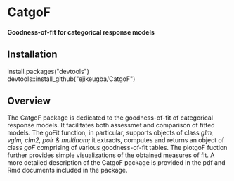 # CatgoF 
#### Goodness-of-fit for categorical response models

## Installation
install.packages("devtools")  
devtools::install_github("ejikeugba/CatgoF")

## Overview  
The CatgoF package is dedicated to the goodness-of-fit of categorical response models. It facilitates both assessmet and comparison of fitted models. The goFit function, in particular, supports objects of class *glm,  vglm,  clm2,  polr  &  multinom;* it extracts, computes and returns an object of class *goF* comprising of various goodness-of-fit tables. The plotgoF fuction further provides simple visualizations of the obtained measures of fit. A more detailed description of the CatgoF package is provided in the pdf and Rmd documents included in the package.

